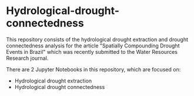# Hydrological-drought-connectedness

This repository consists of the hydrological drought extraction and drought connectedness analysis for the article "Spatially Compounding Drought Events in Brazil" which was recently submitted to the Water Resources Research journal.

There are 2 Jupyter Notebooks in this repository, which are focused on:

- Hydrological drought extraction
- Hydrological drought connectedness
